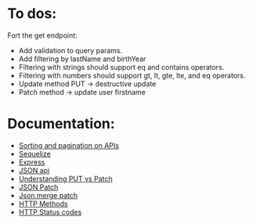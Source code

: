 # To dos:

Fort the get endpoint:

* Add validation to query params.
* Add filtering by lastName and birthYear
* Filtering with strings should support eq and contains operators.
* Filtering with numbers should support gt, lt, gte, lte, and eq operators.
* Update method PUT -> destructive update
* Patch method -> update user firstname

# Documentation:

* [Sorting and pagination on APIs](https://www.moesif.com/blog/technical/api-design/REST-API-Design-Filtering-Sorting-and-Pagination/)
* [Sequelize](https://sequelize.org/master/manual/querying.html#ordering)
* [Express](http://expressjs.com/en/5x/api.html#req.query)
* [JSON api](https://jsonapi.org/)
* [Understanding PUT vs Patch](https://medium.com/backticks-tildes/restful-api-design-put-vs-patch-4a061aa3ed0b)
* [JSON Patch](https://tools.ietf.org/html/rfc6902)
* [Json merge patch](https://tools.ietf.org/html/rfc7396)
* [HTTP Methods](https://restfulapi.net/http-methods/)
* [HTTP Status codes](https://www.restapitutorial.com/httpstatuscodes.html)